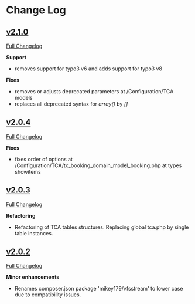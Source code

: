 # Change Log

## [v2.1.0](https://github.com/ubleipzig/tx-booking/tree/2.1.0)

[Full Changelog](https://github.com/ubleipzig/tx-booking/compare/2.0.4...2.1.0)

**Support**

* removes support for typo3 v6 and adds support for typo3 v8

**Fixes**

* removes or adjusts deprecated parameters at /Configuration/TCA models
* replaces all deprecated syntax for _array()_ by _[]_

## [v2.0.4](https://github.com/ubleipzig/tx-booking/tree/2.0.4)

[Full Changelog](https://github.com/ubleipzig/tx-booking/compare/2.0.3...2.0.4)

**Fixes**

* fixes order of options at /Configuration/TCA/tx_booking_domain_model_booking.php at types showitems

## [v2.0.3](https://github.com/ubleipzig/tx-booking/tree/2.0.3)

[Full Changelog](https://github.com/ubleipzig/tx-booking/compare/2.0.2...2.0.3)

**Refactoring**

* Refactoring of TCA tables structures. Replacing global tca.php by single table instances. 

## [v2.0.2](https://github.com/ubleipzig/tx-booking/tree/2.0.2)

[Full Changelog](https://github.com/ubleipzig/tx-booking/compare/2.0.1...2.0.2)

**Minor enhancements**

* Renames composer.json package 'mikey179/vfsstream' to lower case due to compatibility issues.  
